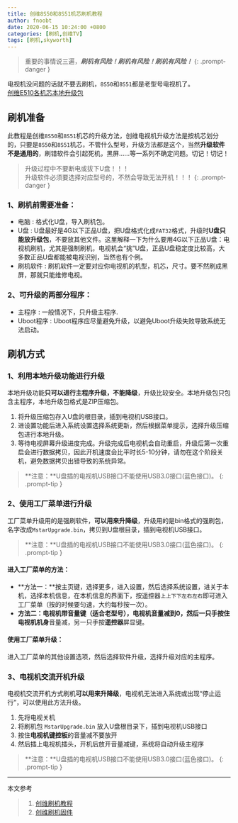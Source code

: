 ```yaml
---
title: 创维8S50和8S51机芯刷机教程
author: fnoobt
date: 2020-06-15 10:24:00 +0800
categories: [刷机,创维TV]
tags: [刷机,skyworth]
---
```


> 重要的事情说三遍，***刷机有风险！刷机有风险！刷机有风险！***
{: .prompt-danger }

电视机没问题的话就不要去刷机，`8S50`和`8S51`都是老型号电视机了。  
[创维E510各机芯本地升级包](https://pan.baidu.com/s/1sjyUeFN)

## 刷机准备

此教程是创维`8S50`和`8S51`机芯的升级方法，创维电视机升级方法是按机芯划分的，只要是`8S50`和`8S51`机芯，不管什么型号，升级方法都是这个，当然**升级软件不是通用的**，刷错软件会引起死机，黑屏……等一系列不确定问题。切记！切记！

> 升级过程中不要断电或拔下U盘！！！  
> 升级软件必须要选择对应型号的，不然会导致无法开机！！！
{: .prompt-danger }

### 1、刷机前需要准备：
  - 电脑
  : 格式化U盘，导入刷机包。
  - U盘
  : U盘最好是4G以下正品U盘，把U盘格式化成`FAT32`格式，升级时**U盘只能放升级包**，不要放其他文件。这里解释一下为什么要用4G以下正品U盘：电视机刷机，尤其是强制刷机，电视机会“挑”U盘，正品U盘稳定度比较高，大多数正品U盘都能被电视识别，当然也有个例。
  - 刷机软件
  : 刷机软件一定要对应你电视机的机型，机芯，尺寸。要不然刷成黑屏，那就只能维修电视。

### 2、可升级的两部分程序：
  - 主程序
  : 一般情况下，只升级主程序.
  - Uboot程序
  : Uboot程序应尽量避免升级，以避免Uboot升级失败导致系统无法启动。

## 刷机方式

### 1、利用本地升级功能进行升级

本地升级功能**只可以进行主程序升级，不能降级**，升级比较安全。本地升级包只包含主程序，本地升级包格式是ZIP压缩包。

1. 将升级压缩包存入U盘的根目录，插到电视机USB接口。
2. 进<kbd>设置</kbd>功能后进入<kbd>系统设置</kbd>选择<kbd>系统更新</kbd>，然后根据菜单提示，选择升级压缩包进行<kbd>本地升级</kbd>。
3. 等待电视屏幕升级进度完成。升级完成后电视机会自动重启，升级后第一次重启会进行数据拷贝，因此开机速度会比平时长5-10分钟，请勿在这个阶段关机，避免数据拷贝出错导致的系统异常。

> **注意：**U盘插的电视机USB接口不能使用USB3.0接口(蓝色接口)。
{: .prompt-tip }

### 2、使用工厂菜单进行升级

工厂菜单升级用的是强刷软件，**可以用来升降级**，升级用的是bin格式的强刷包，名字改成`MstarUpgrade.bin`，拷贝到U盘根目录，插到电视机USB接口。

> **注意：**U盘插的电视机USB接口不能使用USB3.0接口(蓝色接口)。
{: .prompt-tip }

#### 进入工厂菜单的方法：
  - **方法一：**按主页键，选择<kbd>更多</kbd>，进入<kbd>设置</kbd>，然后选择<kbd>系统设置</kbd>，进<kbd>关于本机</kbd>，选择<kbd>本机信息</kbd>，在本机信息的界面下，按遥控器`上上下下左右左右`即可进入工厂菜单（按的时候要匀速，大约每秒按一次）。
  - **方法二：**电视机带音量键（适合老型号），电视机音量减到0，然后一只手按住**电视机机身**<kbd>音量减</kbd>，另一只手按**遥控器**<kbd>屏显</kbd>键。

#### 使用工厂菜单升级：
进入工厂菜单的<kbd>其他设置</kbd>选项，然后选择<kbd>软件升级</kbd>，选择升级对应的主程序。

### 3、电视机交流开机升级

电视机交流开机方式刷机**可以用来升降级**，电视机无法进入系统或出现“停止运行”，可以使用此方法升级。
1. 先将电视关机
2. 将刷机包 `MstarUpgrade.bin` 放入U盘根目录下，插到电视机USB接口
3. 按住**电视机键控板**的<kbd>音量减</kbd>不要放开
4. 然后插上电视机插头，开机后放开<kbd>音量减</kbd>键，系统将自动升级主程序

> **注意：**U盘插的电视机USB接口不能使用USB3.0接口(蓝色接口)。
{: .prompt-tip }

****

本文参考

> 1. [创维刷机教程](https://www.znds.com/forum.php?mod=viewthread&tid=1031267&page=1&mobile=no)
> 2. [创维刷机固件](https://www.znds.com/tv-193862-1-1.html)